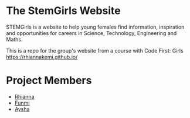 # The StemGirls Website 
STEMGirls is a website to help young females find information, inspiration and opportunities for careers in Science, Technology, Engineering and Maths.

This is a repo for the group's website from a course with Code First: Girls https://rhiannakemi.github.io/

# Project Members
<ul>
<li><a href="http://www.quora.com/Adam-DAngelo">Rhianna</a></li>
<li><a href="https://github.com/funmia">Funmi</a></li>
<li><a href="http://www.quora.com/Adam-DAngelo">Aysha</a></li>
</ul>



